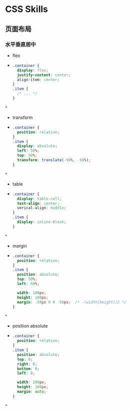 ---
---

# CSS Skills

##  页面布局

### 水平垂直居中

-   flex
-   ```css
    .container {
      display: flex;
      justify-content: center;
      align-item: center;
    }
    .item {
      /* ... */
    }
    ```
^

-   transform
-   ```css
    .container {
      position: relative;
    }
    .item {
      display: absolute;
      left: 50%;
      top: 50%;
      transform: translate(-50%, -50%);
    }
    ```
^

-   table
-   ```css
    .container {
      display: table-cell;
      text-align: center;
      verical-align: middle;
    }
    .item {
      display: inline-block;
    }
    ```
^

-   margin
-   ```css
    .container {
      position: relative;
    }
    .item {
      position: absolute;
      top: 50%;
      left: 50%;

      width: 100px;
      height: 100px;
      margin: -50px 0 0 -50px;  /* -(width|height)/2 */
    }
    ```
^

-   position absolute
-   ```css
    .container {
      position: relative;
    }
    .item {
      position: absolute;
      top: 0;
      right: 0;
      bottom: 0;
      left: 0;

      width: 100px;
      height: 100px;
      margin: auto;
    }
    ```
^
